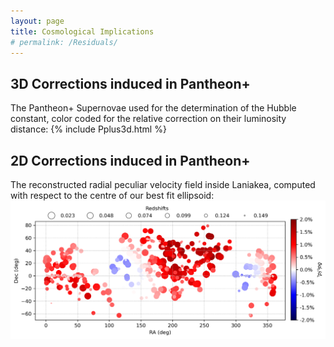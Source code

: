 ```yaml
---
layout: page
title: Cosmological Implications
# permalink: /Residuals/
---
```

## 3D Corrections induced in Pantheon+ 

The Pantheon+ Supernovae used for the determination of the Hubble constant, color coded for the relative correction on their luminosity distance: {% include Pplus3d.html %}

## 2D Corrections induced in Pantheon+ 
The reconstructed radial peculiar velocity field inside Laniakea, computed with respect to the centre of our best fit ellipsoid:
![Pantheon+_RA_DEC](_includes/Sn1aH0_corr_Radec.png)